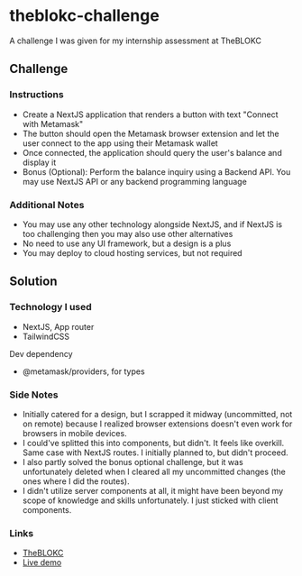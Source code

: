 # theblokc-challenge

A challenge I was given for my internship assessment at TheBLOKC

## Challenge

### Instructions

- Create a NextJS application that renders a button with text "Connect with Metamask"
- The button should open the Metamask browser extension and let the user connect to the app using their Metamask wallet
- Once connected, the application should query the user's balance and display it
- Bonus (Optional): Perform the balance inquiry using a Backend API. You may use NextJS API or any backend programming language

### Additional Notes

- You may use any other technology alongside NextJS, and if NextJS is too challenging then you may also use other alternatives
- No need to use any UI framework, but a design is a plus
- You may deploy to cloud hosting services, but not required

## Solution

### Technology I used

- NextJS, App router
- TailwindCSS

Dev dependency

- @metamask/providers, for types

### Side Notes

- Initially catered for a design, but I scrapped it midway (uncommitted, not on remote) because I realized browser extensions doesn't even work for browsers in mobile devices.
- I could've splitted this into components, but didn't. It feels like overkill. Same case with NextJS routes. I initially planned to, but didn't proceed.
- I also partly solved the bonus optional challenge, but it was unfortunately deleted when I cleared all my uncommitted changes (the ones where I did the routes).
- I didn't utilize server components at all, it might have been beyond my scope of knowledge and skills unfortunately. I just sticked with client components.

### Links

- [TheBLOKC](https://theblokc.com)
- [Live demo]()
